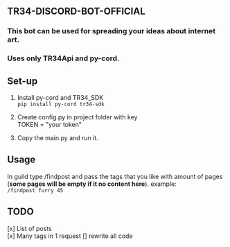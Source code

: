 ## TR34-DISCORD-BOT-OFFICIAL

### This bot can be used for spreading your ideas about internet art.
### Uses only TR34Api and py-cord.

## Set-up
1. Install py-cord and TR34_SDK\
```pip install py-cord tr34-sdk```

2. Create config.py in project folder with key\
 TOKEN = "your token"
3. Copy the main.py and run it.

## Usage

In guild type /findpost and pass the tags that you like with amount of pages (__some pages will be empty if it no content here__).
example:\
 ```/findpost furry 45```

## TODO

[x] List of posts\
[x] Many tags in 1 request
[] rewrite all code 
